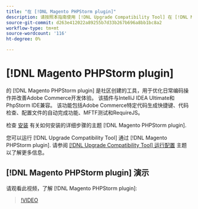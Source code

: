 ```yaml
---
title: "在 [!DNL Magento PHPStorm plugin]"
description: 请按照本指南使用 [!DNL Upgrade Compatibility Tool] 在 [!DNL Magento PHPStorm plugin].
source-git-commit: d263e412022a89255b7d33b267b696a8bb1bc8a2
workflow-type: tm+mt
source-wordcount: '116'
ht-degree: 0%

---
```



# [!DNL Magento PHPStorm plugin]

的 [!DNL Magento PHPStorm plugin] 是社区创建的工具，用于优化日常编码操作并改善Adobe Commerce开发体验。 该插件与IntelliJ IDEA Ultimate和PhpStorm IDE兼容。 该功能包括Adobe Commerce特定代码生成快捷键、代码检查、配置文件的自动完成功能、MFTF测试和RequireJS。

检查 [安装](https://developer.adobe.com/commerce/php/best-practices/phpstorm/install/) 有关如何安装的详细步骤的主题 [!DNL Magento PHPStorm plugin].

您可以运行 [!DNL Upgrade Compatibility Tool] 通过 [!DNL Magento PHPStorm plugin]. 请参阅 [[!DNL Upgrade Compatibility Tool] 运行配置](https://developer.adobe.com/commerce/php/best-practices/phpstorm/run-configuration/) 主题以了解更多信息。

## [!DNL Magento PHPStorm plugin] 演示

请观看此视频，了解 [!DNL Magento PHPStorm plugin]:

>[!VIDEO](https://video.tv.adobe.com/v/340150?quality=12)
